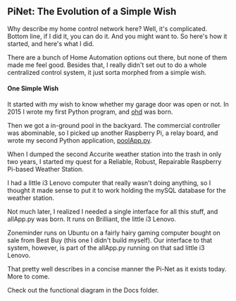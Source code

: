 ## PiNet: The Evolution of a Simple Wish

Why describe my home control network here?  Well, it's complicated.  Bottom line, if I did it, you can do it.  And you might want to.  So here's how it started, and here's what I did.

There are a bunch of Home Automation options out there, but none of them made me feel good.  Besides that, I really didn't set out to do a whole centralized control system, it just sorta morphed from a simple wish.

#### One Simple Wish

It started with my wish to know whether my garage door was open or not.  In 2015 I wrote my first Python program, and [ohd](https://github.com/casspop/ohd) was born.

Then we got a in-ground pool in the backyard.  The commercial controller was abominable, so I picked up another Raspberry Pi, a relay board, and wrote my second Python application, [poolApp.py](https://github.com/casspop/PoolControls).

When I dumped the second Accurite weather station into the trash in only two years, I started my quest for a Reliable, Robust, Repairable Raspberry Pi-based Weather Station.

I had a little i3 Lenovo computer that really wasn't doing anything, so I thought it made sense to put it to work holding the mySQL database for the weather station.  

Not much later, I realized I needed a single interface for all this stuff, and allApp.py was born.  It runs on Brilliant, the little i3 Lenovo.

Zoneminder runs on Ubuntu on a fairly hairy gaming computer bought on sale from Best Buy (this one I didn't build myself).  Our interface to that system, however, is part of the allApp.py running on that sad little i3 Lenovo.

That pretty well describes in a concise manner the Pi-Net as it exists today.  More to come.  

Check out the functional diagram in the Docs folder.